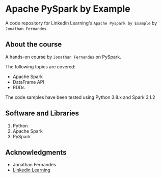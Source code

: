 # Apache PySpark by Example 

A code repository for Linkedin Learning's `Apache Pyspark by Example` by `Jonathan Fernandes`. 

## About the course

A hands-on course by `Jonathan Fernandes` on PySpark.

The following topics are covered:

* Apache Spark 
* DataFrame API
* RDDs

The code samples have been tested using Python 3.8.x and Spark 3.1.2

## Software and Libraries

1. Python
2. Apache Spark
3. PySpark

## Acknowledgments

* Jonathan Fernandes
* [Linkedin Learning](https://www.linkedin.com/learning/)

